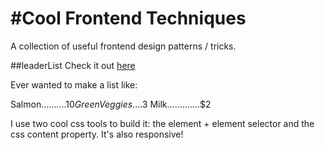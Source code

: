 #Cool Frontend Techniques
=========================

A collection of useful frontend design patterns / tricks.

##leaderList
Check it out [here](http://nathansass.github.io/leaderList "leaderList")

Ever wanted to make a list like:

Salmon..........$10
Green Veggies....$3
Milk.............$2

I use two cool css tools to build it: the element + element selector and the css content property. It's also responsive!